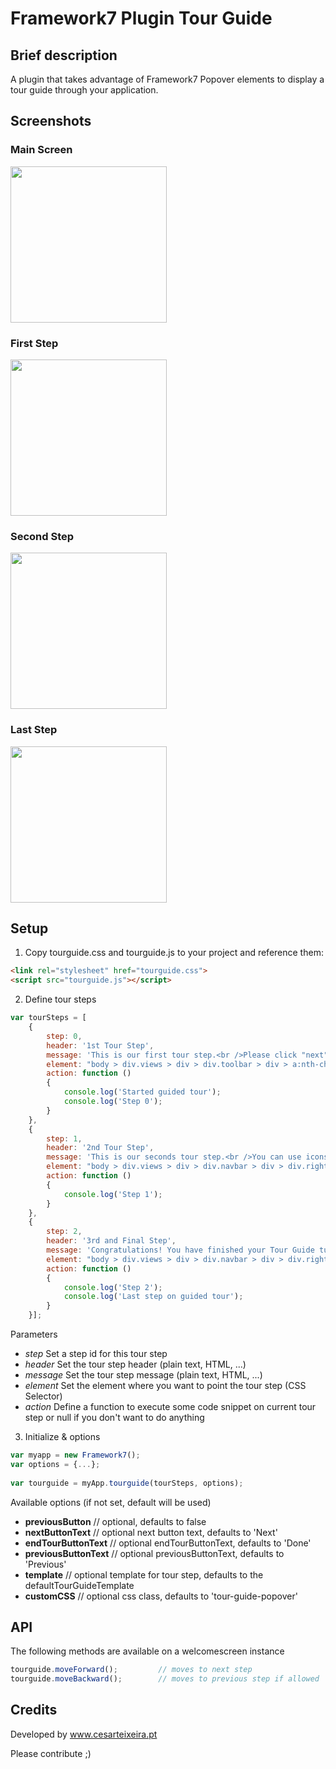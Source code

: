 # Framework7 Plugin Tour Guide

## Brief description
A plugin that takes advantage of Framework7 Popover elements to display a tour guide through your application.

## Screenshots

### Main Screen
<img src="https://github.com/razekteixeira/Framework7-Plugin-Tour-Guide/blob/master/example/assets/screens/Main%20Screen.png" width="250">

### First Step
<img src="https://github.com/razekteixeira/Framework7-Plugin-Tour-Guide/blob/master/example/assets/screens/First%20Step.png" width="250">

### Second Step
<img src="https://github.com/razekteixeira/Framework7-Plugin-Tour-Guide/blob/master/example/assets/screens/Second%20Step.png" width="250">

### Last Step
<img src="https://github.com/razekteixeira/Framework7-Plugin-Tour-Guide/blob/master/example/assets/screens/Last%20Step.png" width="250">

## Setup

1) Copy tourguide.css and tourguide.js to your project and reference them:

```html
<link rel="stylesheet" href="tourguide.css">
<script src="tourguide.js"></script>
```
2) Define tour steps

```javascript
var tourSteps = [
    {
        step: 0, 
        header: '1st Tour Step', 
        message: 'This is our first tour step.<br />Please click "next" or "back" to move forward and backwards respectively', 
        element: "body > div.views > div > div.toolbar > div > a:nth-child(1)", 
        action: function ()
        {
            console.log('Started guided tour');
            console.log('Step 0');
        }
    }, 
    {
        step: 1, 
        header: '2nd Tour Step', 
        message: 'This is our seconds tour step.<br />You can use icons and images too! Wow!<br /><br /> F7 Icon:<br /> <i class="icon icon-back"></i><br /><br />Image:<br /> <div style="background-image: url(http://cdn.framework7.io/i/logo-new.png); width: 100px; height: 100px; background-size: cover; margin: 0 auto";></div><br />Please click "next" or "back" to move forward and backwards respectively', 
        element: "body > div.views > div > div.navbar > div > div.right > a", 
        action: function ()
        {
            console.log('Step 1');
        }
    }, 
    {
        step: 2, 
        header: '3rd and Final Step', 
        message: 'Congratulations! You have finished your Tour Guide tutorial. Enjoy it :D', 
        element: "body > div.views > div > div.navbar > div > div.right > a", 
        action: function ()
        {
            console.log('Step 2');
            console.log('Last step on guided tour');
        }
    }];
```

Parameters

- *step* Set a step id for this tour step
- *header* Set the tour step header (plain text, HTML, ...)
- *message* Set the tour step message (plain text, HTML, ...)
- *element* Set the element where you want to point the tour step (CSS Selector)
- *action* Define a function to execute some code snippet on current tour step or null if you don't want to do anything

3) Initialize & options

```javascript
var myapp = new Framework7();
var options = {...};
            
var tourguide = myApp.tourguide(tourSteps, options);
```

Available options (if not set, default will be used)

- **previousButton** // optional, defaults to false
- **nextButtonText** // optional next button text, defaults to 'Next'
- **endTourButtonText** // optional endTourButtonText, defaults to 'Done'
- **previousButtonText** // optional previousButtonText, defaults to 'Previous'
- **template** // optional template for tour step, defaults to the defaultTourGuideTemplate
- **customCSS** // optional css class, defaults to 'tour-guide-popover'

## API

The following methods are available on a welcomescreen instance

```javascript
tourguide.moveForward();         // moves to next step
tourguide.moveBackward();        // moves to previous step if allowed
```

## Credits

Developed by www.cesarteixeira.pt

Please contribute ;)
